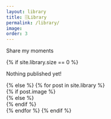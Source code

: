 ```yaml
---
layout: library
title: 🗄️Library
permalink: /library/
image: 
order: 3
---
```


Share my moments

<div class="container-full">
    {% if site.library.size == 0 %}
		<p class="text-center">Nothing published yet!</p>
	  {% else %}
    {% for post in site.library %}
    <div class="article" data-aos="fade-up" data-aos-easing="ease-out-quad" data-aos-duration="800">
        {% if post.image %}
        <div class="article__image-box">
            <a href="{{post.url | prepend: site.baseurl}}" class="article__image"
                style="background-image: url({{site.baseurl}}{{post.image}})"></a>
        </div>
        {% else %}
        <div class="article__image-box">
            <a href="{{post.url | prepend: site.baseurl}}" class="article__image"
                style="background-image: url({{site.baseurl}}{{post.image}})"></a>
        </div>
        {% endif %}
    </div>
    {% endfor %}
    {% endif %}
</div>

